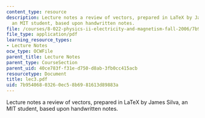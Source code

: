 ```yaml
---
content_type: resource
description: Lecture notes a review of vectors, prepared in LaTeX by James Silva,
  an MIT student, based upon handwritten notes.
file: /courses/8-022-physics-ii-electricity-and-magnetism-fall-2006/7b95406803260ec58b6981613d89883a_lec3.pdf
file_type: application/pdf
learning_resource_types:
- Lecture Notes
ocw_type: OCWFile
parent_title: Lecture Notes
parent_type: CourseSection
parent_uid: 40ce783f-f31e-d750-d8ab-3fb0cc415acb
resourcetype: Document
title: lec3.pdf
uid: 7b954068-0326-0ec5-8b69-81613d89883a
---
```

Lecture notes a review of vectors, prepared in LaTeX by James Silva, an MIT student, based upon handwritten notes.

